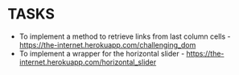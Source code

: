 # TASKS

* To implement a method to retrieve links from last column cells - https://the-internet.herokuapp.com/challenging_dom
* To implement a wrapper for the horizontal slider - https://the-internet.herokuapp.com/horizontal_slider
